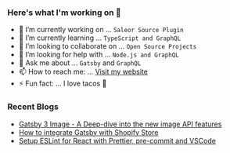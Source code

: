 ### Here's what I'm working on 👋

- 🔭 I’m currently working on ... `Saleor Source Plugin`
- 🌱 I’m currently learning ... `TypeScript and GraphQL`
- 👯 I’m looking to collaborate on ... `Open Source Projects`
- 🤔 I’m looking for help with ... `Node.js and GraphQL`
- 💬 Ask me about ... `Gatsby` and `GraphQL`
- 📫 How to reach me: ... [Visit my website](https://nirnejak.com)
- ⚡ Fun fact: ... I love tacos 🌮

### Recent Blogs

- [Gatsby 3 Image - A Deep-dive into the new image API features](https://www.inkoop.io/blog/gatsby-3-image-a-deep-dive-into-the-new-image-api-features/)
- [How to integrate Gatsby with Shopify Store](https://www.inkoop.io/blog/how-to-integrate-gatsby-with-shopify-store/)
- [Setup ESLint for React with Prettier, pre-commit and VSCode](https://www.inkoop.io/blog/setup-eslint-for-react-with-prettier-pre-commit-and-vscode/)
